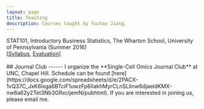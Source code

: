 ```yaml
---
layout: page
title: Teaching
description: Courses taught by Yuchao Jiang.
---
```

<div class="cv">
  STAT101, Introductory Business Statistics, The Wharton School, University of Pennsylvania (Summer 2016) <br/>
  [<a href="../assets/pdfs/Syllabus-STAT-101-2016-Summer.pdf" title="Syllabus STAT101">Syllabus</a>,
	<a href="../assets/pdfs/STAT101_teaching_evaluation.pdf" title="Evaluation STAT101">Evaluation</a>]
</div>

<br/>
## Journal Club
------
I organize the **Single-Cell Omics Journal Club** at UNC, Chapel Hill. Schedule can be found [here](https://docs.google.com/spreadsheets/d/e/2PACX-1vQ37C_JxK6lxga6BTciF1uwzFp6iIakhMyrCLnSLlinw6djaeldKMX-nw6a62y2Tet3Nb3GRxcljemN/pubhtml). If you are interested in joining us, please email me.
